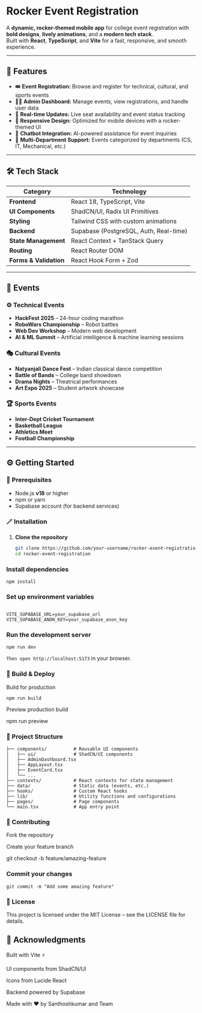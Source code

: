 # Rocker Event Registration

A **dynamic, rocker-themed mobile app** for college event registration with **bold designs**, **lively animations**, and a **modern tech stack**.  
Built with **React**, **TypeScript**, and **Vite** for a fast, responsive, and smooth experience.

---

## 🚀 Features

- 🎟️ **Event Registration:** Browse and register for technical, cultural, and sports events  
- 🧑‍💻 **Admin Dashboard:** Manage events, view registrations, and handle user data  
- 🔄 **Real-time Updates:** Live seat availability and event status tracking  
- 📱 **Responsive Design:** Optimized for mobile devices with a rocker-themed UI  
- 🤖 **Chatbot Integration:** AI-powered assistance for event inquiries  
- 🏫 **Multi-Department Support:** Events categorized by departments (CS, IT, Mechanical, etc.)

---

## 🛠️ Tech Stack

| Category | Technology |
|-----------|-------------|
| **Frontend** | React 18, TypeScript, Vite |
| **UI Components** | ShadCN/UI, Radix UI Primitives |
| **Styling** | Tailwind CSS with custom animations |
| **Backend** | Supabase (PostgreSQL, Auth, Real-time) |
| **State Management** | React Context + TanStack Query |
| **Routing** | React Router DOM |
| **Forms & Validation** | React Hook Form + Zod |

---

## 🎉 Events

### ⚙️ Technical Events
- **HackFest 2025** – 24-hour coding marathon  
- **RoboWars Championship** – Robot battles  
- **Web Dev Workshop** – Modern web development  
- **AI & ML Summit** – Artificial intelligence & machine learning sessions  

### 🎭 Cultural Events
- **Natyanjali Dance Fest** – Indian classical dance competition  
- **Battle of Bands** – College band showdown  
- **Drama Nights** – Theatrical performances  
- **Art Expo 2025** – Student artwork showcase  

### 🏆 Sports Events
- **Inter-Dept Cricket Tournament**  
- **Basketball League**  
- **Athletics Meet**  
- **Football Championship**

---

## ⚙️ Getting Started

### 🧩 Prerequisites
- Node.js **v18** or higher  
- npm or yarn  
- Supabase account (for backend services)

### 🪄 Installation

1. **Clone the repository**
   ```bash
   git clone https://github.com/your-username/rocker-event-registration.git
   cd rocker-event-registration
### Install dependencies
```
npm install
```

### Set up environment variables

```Create a .env.local file in the root directory and add:

VITE_SUPABASE_URL=your_supabase_url
VITE_SUPABASE_ANON_KEY=your_supabase_anon_key
```

### Run the development server

```npm run dev```


```Then open http://localhost:5173```
 in your browser.

### 🧱 Build & Deploy

Build for production

```npm run build```


Preview production build

npm run preview

### 📁 Project Structure
```src/
├── components/          # Reusable UI components
│   ├── ui/              # ShadCN/UI components
│   ├── AdminDashboard.tsx
│   ├── AppLayout.tsx
│   ├── EventCard.tsx
│   └── ...
├── contexts/            # React contexts for state management
├── data/                # Static data (events, etc.)
├── hooks/               # Custom React hooks
├── lib/                 # Utility functions and configurations
├── pages/               # Page components
└── main.tsx             # App entry point
```

###  🤝 Contributing

Fork the repository

Create your feature branch

git checkout -b feature/amazing-feature


### Commit your changes

```git commit -m "Add some amazing feature"```





### 📜 License

This project is licensed under the MIT License – see the LICENSE
 file for details.

## 💖 Acknowledgments

Built with Vite ⚡

UI components from ShadCN/UI

Icons from Lucide React

Backend powered by Supabase

Made with ❤️ by Santhoshkumar and Team

